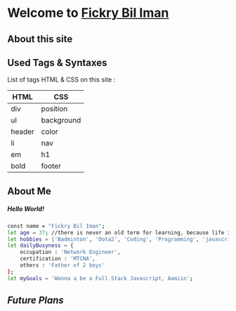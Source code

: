 # Welcome to [Fickry Bil Iman](https://fickrybiliman.github.io/)

## About this site

## Used Tags & Syntaxes

List of tags HTML & CSS on this site :

| HTML      | CSS                   |
| --------- | --------------------  |
| div       | position              |
| ul        | background            |
| header    | color                 |
| li        | nav                   |
| em        | h1                    |
| bold      | footer                |

## About Me

##### Hello World!
```sh
const name = "Fickry Bil Iman";
let age = 37; //there is never an old term for learning, because life is a process of continuous learning unless we are dead.
let hobbies = ['Badminton', 'Dota2', 'Coding', 'Programming', 'javascript', 'web development', 'Network', 'technology'];
let dailyBusyness = {
    occupation : 'Network Engineer',
    certification : 'MTCNA',
    others : 'Father of 2 boys'
};
let myGoals = 'Wanna a be a Full Stack Javascript, Aamiin';
```

## *Future Plans*